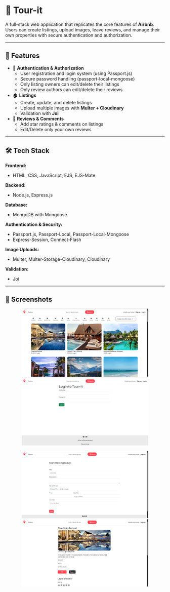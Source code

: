 # 🏡 Tour-it

A full-stack web application that replicates the core features of **Airbnb**.  
Users can create listings, upload images, leave reviews, and manage their own properties with secure authentication and authorization.  

---

## 🚀 Features
- 🔐 **Authentication & Authorization**
  - User registration and login system (using Passport.js)
  - Secure password handling (passport-local-mongoose)
  - Only listing owners can edit/delete their listings
  - Only review authors can edit/delete their reviews
- 🏠 **Listings**
  - Create, update, and delete listings
  - Upload multiple images with **Multer + Cloudinary**
  - Validation with **Joi**
- 💬 **Reviews & Comments**
  - Add star ratings & comments on listings
  - Edit/Delete only your own reviews

---

## 🛠️ Tech Stack
**Frontend:**  
- HTML, CSS, JavaScript, EJS, EJS-Mate  

**Backend:**  
- Node.js, Express.js  

**Database:**  
- MongoDB with Mongoose  

**Authentication & Security:**  
- Passport.js, Passport-Local, Passport-Local-Mongoose  
- Express-Session, Connect-Flash  

**Image Uploads:**  
- Multer, Multer-Storage-Cloudinary, Cloudinary  

**Validation:**  
- Joi  

---


## 📸 Screenshots  

<p align="center">
  <img src="./output/homepage.png" alt="Homepage" width="400"/>
  <img src="./output/loginpage.png" alt="Login Page" width="400"/>
</p>

<p align="center">
  <img src="./output/create.png" alt="Create Listing" width="400"/>
  <img src="./output/detail.png" alt="Listing Details" width="400"/>
</p>
  


